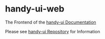 # handy-ui-web
The Frontend of the [handy-ui Documentation](handy-ui-web.vercel.app
)

Please see [handy-ui Repository](https://github.com/Henrik-Geissler/handy-ui) for Information

